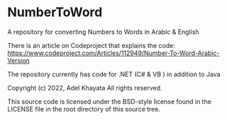 # NumberToWord
A repository for converting Numbers to Words in Arabic &amp; English

There is an article on Codeproject that explains the code:
https://www.codeproject.com/Articles/112949/Number-To-Word-Arabic-Version

The repository currently has code for .NET (C# & VB ) in addition to Java

Copyright (c) 2022, Adel Khayata
All rights reserved.

This source code is licensed under the BSD-style license found in the
LICENSE file in the root directory of this source tree.
